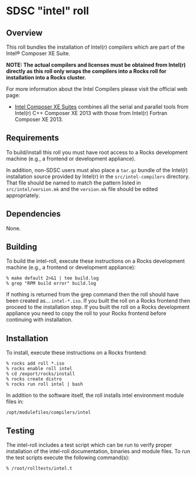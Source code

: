 # SDSC "intel" roll

## Overview

This roll bundles the installation of Intel(r) compilers which are part of the
Intel® Composer XE Suite.

**NOTE: The actual compilers and licenses must be obtained from Intel(r)
directly as this roll only wraps the compilers into a Rocks roll for
installation into a Rocks cluster.**

For more information about the Intel Compilers please visit the official web
page:

- <a href="http://software.intel.com/en-us/intel-composer-xe"
target="_blank">Intel Composer XE Suites</a> combines all the serial and
parallel tools from Intel(r) C++ Composer XE 2013 with those from Intel(r)
Fortran Composer XE 2013.


## Requirements

To build/install this roll you must have root access to a Rocks development
machine (e.g., a frontend or development appliance).

In addition, non-SDSC users must also place a `tar.gz` bundle of the Intel(r) installation source provided by Intel(r) in the `src/intel-compilers` directory. That file should be named to match the pattern listed in `src/intel/version.mk` and the `version.mk` file should be edited appropriately.


## Dependencies

None.


## Building

To build the intel-roll, execute these instructions on a Rocks development
machine (e.g., a frontend or development appliance):

```shell
% make default 2>&1 | tee build.log
% grep "RPM build error" build.log
```

If nothing is returned from the grep command then the roll should have been
created as... `intel-*.iso`. If you built the roll on a Rocks frontend then
proceed to the installation step. If you built the roll on a Rocks development
appliance you need to copy the roll to your Rocks frontend before continuing
with installation.


## Installation

To install, execute these instructions on a Rocks frontend:

```shell
% rocks add roll *.iso
% rocks enable roll intel
% cd /export/rocks/install
% rocks create distro
% rocks run roll intel | bash
```

In addition to the software itself, the roll installs intel environment
module files in:

```shell
/opt/modulefiles/compilers/intel
```


## Testing

The intel-roll includes a test script which can be run to verify proper
installation of the intel-roll documentation, binaries and module files. To
run the test scripts execute the following command(s):

```shell
% /root/rolltests/intel.t 
```
